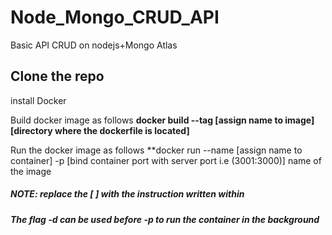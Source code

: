 # Node_Mongo_CRUD_API
Basic API CRUD on nodejs+Mongo Atlas

## Clone the repo
install Docker  

Build docker image as follows **docker build --tag [assign name to image] [directory where the dockerfile is located]**

Run the docker image as follows  **docker run --name [assign name to container] -p [bind container port with server port i.e (3001:3000)] name of the image  

##### NOTE: replace the [ ] with the instruction written within  
##### The flag **-d** can be used before **-p** to run the container in the background
